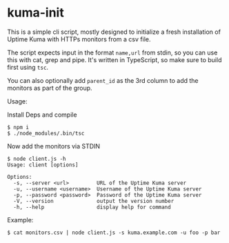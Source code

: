 # kuma-init

This is a simple cli script, mostly designed to initialize
a fresh installation of Uptime Kuma with HTTPs monitors
from a csv file.

The script expects input in the format `name,url` from stdin,
so you can use this with cat, grep and pipe. It's written
in TypeScript, so make sure to build first using `tsc`.

You can also optionally add `parent_id` as the 3rd column
to add the monitors as part of the group.

Usage:

Install Deps and compile

```
$ npm i
$ ./node_modules/.bin/tsc
```

Now add the monitors via STDIN

```
$ node client.js -h
Usage: client [options]

Options:
  -s, --server <url>         URL of the Uptime Kuma server
  -u, --username <username>  Username of the Uptime Kuma server
  -p, --password <password>  Password of the Uptime Kuma server
  -V, --version              output the version number
  -h, --help                 display help for command
```

Example:

```
$ cat monitors.csv | node client.js -s kuma.example.com -u foo -p bar
```

